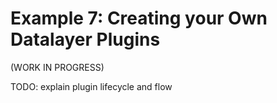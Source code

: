 # Example 7: Creating your Own Datalayer Plugins
(WORK IN PROGRESS)

TODO: explain plugin lifecycle and flow
